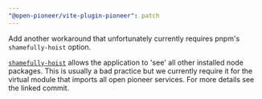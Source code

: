 ```yaml
---
"@open-pioneer/vite-plugin-pioneer": patch
---
```


Add another workaround that unfortunately currently requires pnpm's `shamefully-hoist` option.

[`shamefully-hoist`](https://pnpm.io/npmrc#shamefully-hoist) allows the application to 'see' all other installed node packages.
This is usually a bad practice but we currently require it for the virtual module that imports all open pioneer services.
For more details see the linked commit.
